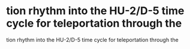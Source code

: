 # tion rhythm into the HU-2/D-5 time cycle for teleportation through the

tion rhythm into the HU-2/D-5 time cycle for teleportation through the